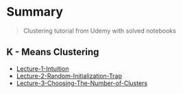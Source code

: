 # Summary

> Clustering tutorial from Udemy with solved notebooks

## K - Means Clustering
* [Lecture-1-Intuition](https://www.udemy.com/course/machinelearning/learn/lecture/5714416#overview)
* [Lecture-2-Random-Initialization-Trap](https://www.udemy.com/course/machinelearning/learn/lecture/5714420#overview)
* [Lecture-3-Choosing-The-Number-of-Clusters](https://www.udemy.com/course/machinelearning/learn/lecture/5714426#overview)